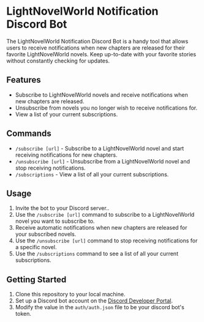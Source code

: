 # LightNovelWorld Notification Discord Bot

The LightNovelWorld Notification Discord Bot is a handy tool that allows users to receive notifications when new chapters are released for their favorite LightNovelWorld novels. Keep up-to-date with your favorite stories without constantly checking for updates.

## Features

- Subscribe to LightNovelWorld novels and receive notifications when new chapters are released.
- Unsubscribe from novels you no longer wish to receive notifications for.
- View a list of your current subscriptions.

## Commands

- `/subscribe [url]` - Subscribe to a LightNovelWorld novel and start receiving notifications for new chapters.
- `/unsubscribe [url]` - Unsubscribe from a LightNovelWorld novel and stop receiving notifications.
- `/subscriptions` - View a list of all your current subscriptions.

## Usage

1. Invite the bot to your Discord server..
2. Use the `/subscribe [url]` command to subscribe to a LightNovelWorld novel you want to subscribe to.
3. Receive automatic notifications when new chapters are released for your subscribed novels.
4. Use the `/unsubscribe [url]` command to stop receiving notifications for a specific novel.
5. Use the `/subscriptions` command to see a list of all your current subscriptions.

## Getting Started

1. Clone this repository to your local machine.
2. Set up a Discord bot account on the [Discord Developer Portal](https://discord.com/developers/applications).
3. Modify the value in the `auth/auth.json` file to be your discord bot's token.
